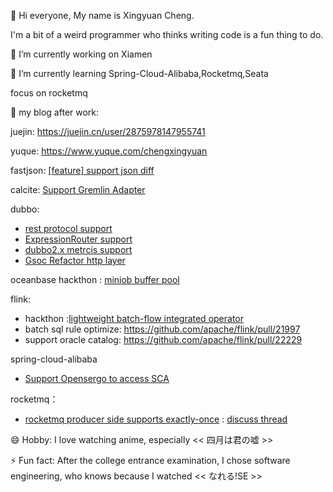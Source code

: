 👋 Hi everyone, My name is Xingyuan Cheng.

I'm a bit of a weird programmer who thinks writing code is a fun thing to do.

 🔭 I’m currently working on Xiamen
 
 🌱 I’m currently learning Spring-Cloud-Alibaba,Rocketmq,Seata
 
 focus on rocketmq 

👯 my blog after work:

juejin: https://juejin.cn/user/2875978147955741

yuque: https://www.yuque.com/chengxingyuan

fastjson: [[feature] support json diff](https://github.com/alibaba/fastjson2/pull/1036)

calcite: [Support Gremlin Adapter]([https://issues.apache.org/jira/browse/CALCITE-6171](https://lists.apache.org/thread/s0cg1v0fqg84wxnq0gb0kyrb5074gxjh))

dubbo: 
   - [rest protocol support](https://github.com/apache/dubbo-go/pull/1855)
   - [ExpressionRouter support](https://github.com/apache/dubbo/pull/11299)
   - [dubbo2.x metrcis support](https://github.com/apache/dubbo/issues/11276)
   - [Gsoc Refactor http layer](https://shimo.im/docs/L9kBMWK67bCzjXqK/)

oceanbase hackthon : [miniob buffer pool](https://github.com/mattisonchao/miniob/commit/928234b42553fe00f66fce0eab2a45e6a6f803be)

flink:
- hackthon :[lightweight batch-flow integrated operator](https://github.com/flink-china/flink-forward-asia-hackathon-2021/issues/6)
- batch sql rule optimize: https://github.com/apache/flink/pull/21997
- support oracle catalog: https://github.com/apache/flink/pull/22229

spring-cloud-alibaba
- [Support Opensergo to access SCA](https://github.com/alibaba/spring-cloud-alibaba/pull/2523)

rocketmq：

- [rocketmq producer side supports exactly-once](https://github.com/kaori-seansons/rocketmq-enhance-client) : [discuss thread](https://lists.apache.org/thread/3zhjq72p1j2zmcsrt507gqq0zs3nb2bt)

😄 Hobby: I love watching anime, especially  << 四月は君の嘘 >>
 
⚡ Fun fact: After the college entrance examination, I chose software engineering, who knows because I watched << なれる!SE >>
